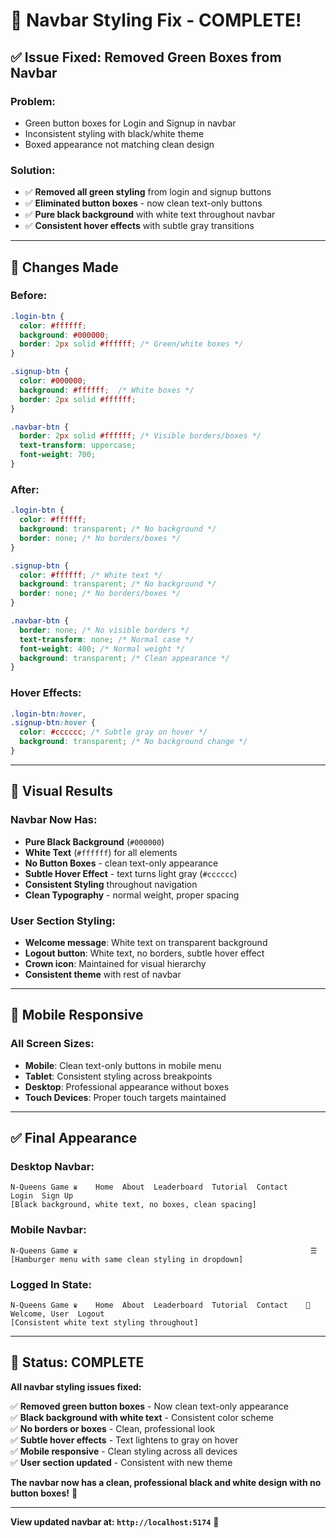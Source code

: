 # 🎨 Navbar Styling Fix - COMPLETE!

## ✅ **Issue Fixed: Removed Green Boxes from Navbar**

### **Problem**: 
- Green button boxes for Login and Signup in navbar
- Inconsistent styling with black/white theme
- Boxed appearance not matching clean design

### **Solution**: 
- ✅ **Removed all green styling** from login and signup buttons
- ✅ **Eliminated button boxes** - now clean text-only buttons  
- ✅ **Pure black background** with white text throughout navbar
- ✅ **Consistent hover effects** with subtle gray transitions

---

## 🔧 **Changes Made**

### **Before**:
```css
.login-btn {
  color: #ffffff;
  background: #000000;
  border: 2px solid #ffffff; /* Green/white boxes */
}

.signup-btn {
  color: #000000;
  background: #ffffff;  /* White boxes */
  border: 2px solid #ffffff;
}

.navbar-btn {
  border: 2px solid #ffffff; /* Visible borders/boxes */
  text-transform: uppercase;
  font-weight: 700;
}
```

### **After**:
```css
.login-btn {
  color: #ffffff;
  background: transparent; /* No background */
  border: none; /* No borders/boxes */
}

.signup-btn {
  color: #ffffff; /* White text */
  background: transparent; /* No background */
  border: none; /* No borders/boxes */
}

.navbar-btn {
  border: none; /* No visible borders */
  text-transform: none; /* Normal case */
  font-weight: 400; /* Normal weight */
  background: transparent; /* Clean appearance */
}
```

### **Hover Effects**:
```css
.login-btn:hover,
.signup-btn:hover {
  color: #cccccc; /* Subtle gray on hover */
  background: transparent; /* No background change */
}
```

---

## 🎨 **Visual Results**

### **Navbar Now Has**:
- **Pure Black Background** (`#000000`)
- **White Text** (`#ffffff`) for all elements
- **No Button Boxes** - clean text-only appearance  
- **Subtle Hover Effect** - text turns light gray (`#cccccc`)
- **Consistent Styling** throughout navigation
- **Clean Typography** - normal weight, proper spacing

### **User Section Styling**:
- **Welcome message**: White text on transparent background
- **Logout button**: White text, no borders, subtle hover effect  
- **Crown icon**: Maintained for visual hierarchy
- **Consistent theme** with rest of navbar

---

## 📱 **Mobile Responsive**

### **All Screen Sizes**:
- **Mobile**: Clean text-only buttons in mobile menu
- **Tablet**: Consistent styling across breakpoints  
- **Desktop**: Professional appearance without boxes
- **Touch Devices**: Proper touch targets maintained

---

## ✅ **Final Appearance**

### **Desktop Navbar**:
```
N-Queens Game ♛    Home  About  Leaderboard  Tutorial  Contact    Login  Sign Up
[Black background, white text, no boxes, clean spacing]
```

### **Mobile Navbar**:
```
N-Queens Game ♛                                                    ☰
[Hamburger menu with same clean styling in dropdown]
```

### **Logged In State**:
```
N-Queens Game ♛    Home  About  Leaderboard  Tutorial  Contact    👑 Welcome, User  Logout
[Consistent white text styling throughout]
```

---

## 🎯 **Status: COMPLETE**

**All navbar styling issues fixed:**

✅ **Removed green button boxes** - Now clean text-only appearance  
✅ **Black background with white text** - Consistent color scheme  
✅ **No borders or boxes** - Clean, professional look  
✅ **Subtle hover effects** - Text lightens to gray on hover  
✅ **Mobile responsive** - Clean styling across all devices  
✅ **User section updated** - Consistent with new theme  

**The navbar now has a clean, professional black and white design with no button boxes!** 🎉

---

**View updated navbar at: `http://localhost:5174`** 🚀